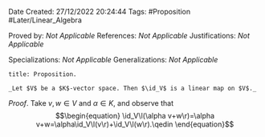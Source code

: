 <div class="topSpace"></div>

Date Created: 27/12/2022 20:24:44
Tags: #Proposition #Later/Linear_Algebra

Proved by: _Not Applicable_
References: _Not Applicable_
Justifications: _Not Applicable_

Specializations: _Not Applicable_
Generalizations: _Not Applicable_

``` ad-Proposition
title: Proposition.

_Let $V$ be a $K$-vector space. Then $\id_V$ is a linear map on $V$._

```

_Proof_. Take $v,w\in V$ and $\alpha\in K$, and observe that
$$\begin{equation}
    \id_V\l(\alpha v+w\r)=\alpha v+w=\alpha\id_V\l(v\r)+\id_V\l(w\r).\qedin
\end{equation}$$
